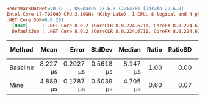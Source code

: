 ``` ini

BenchmarkDotNet=v0.12.1, OS=macOS 13.6.3 (22G436) [Darwin 22.6.0]
Intel Core i7-7920HQ CPU 3.10GHz (Kaby Lake), 1 CPU, 8 logical and 4 physical cores
.NET Core SDK=8.0.201
  [Host]     : .NET Core 8.0.2 (CoreCLR 8.0.224.6711, CoreFX 8.0.224.6711), X64 RyuJIT DEBUG
  DefaultJob : .NET Core 8.0.2 (CoreCLR 8.0.224.6711, CoreFX 8.0.224.6711), X64 RyuJIT


```
|   Method |     Mean |     Error |    StdDev |   Median | Ratio | RatioSD |  Gen 0 | Gen 1 | Gen 2 | Allocated |
|--------- |---------:|----------:|----------:|---------:|------:|--------:|-------:|------:|------:|----------:|
| Baseline | 8.227 μs | 0.2027 μs | 0.5618 μs | 8.147 μs |  1.00 |    0.00 | 3.3646 |     - |     - |  13.75 KB |
|     Mine | 4.889 μs | 0.1787 μs | 0.5039 μs | 4.705 μs |  0.60 |    0.07 | 1.8768 |     - |     - |   7.68 KB |
